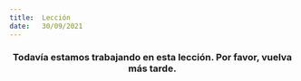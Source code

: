 ```yaml
---
title:  Lección
date:   30/09/2021
---
```


### <center>Todavía estamos trabajando en esta lección. Por favor, vuelva más tarde.</center>